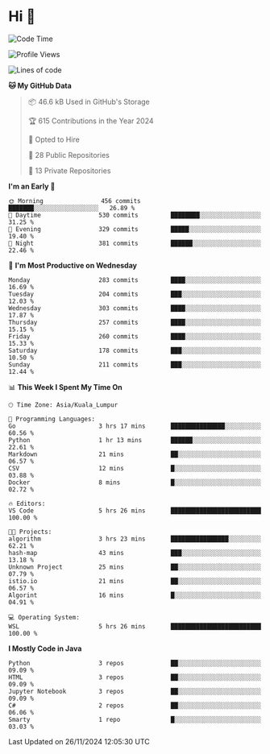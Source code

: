 <h1>Hi 👋</h1>

<!--START_SECTION:waka-->
![Code Time](http://img.shields.io/badge/Code%20Time-801%20hrs%2041%20mins-blue)

![Profile Views](http://img.shields.io/badge/Profile%20Views-0-blue)

![Lines of code](https://img.shields.io/badge/From%20Hello%20World%20I%27ve%20Written-1.3%20million%20lines%20of%20code-blue)

**🐱 My GitHub Data** 

> 📦 46.6 kB Used in GitHub's Storage 
 > 
> 🏆 615 Contributions in the Year 2024
 > 
> 💼 Opted to Hire
 > 
> 📜 28 Public Repositories 
 > 
> 🔑 13 Private Repositories 
 > 
**I'm an Early 🐤** 

```text
🌞 Morning                456 commits         ███████░░░░░░░░░░░░░░░░░░   26.89 % 
🌆 Daytime                530 commits         ████████░░░░░░░░░░░░░░░░░   31.25 % 
🌃 Evening                329 commits         █████░░░░░░░░░░░░░░░░░░░░   19.40 % 
🌙 Night                  381 commits         ██████░░░░░░░░░░░░░░░░░░░   22.46 % 
```
📅 **I'm Most Productive on Wednesday** 

```text
Monday                   283 commits         ████░░░░░░░░░░░░░░░░░░░░░   16.69 % 
Tuesday                  204 commits         ███░░░░░░░░░░░░░░░░░░░░░░   12.03 % 
Wednesday                303 commits         ████░░░░░░░░░░░░░░░░░░░░░   17.87 % 
Thursday                 257 commits         ████░░░░░░░░░░░░░░░░░░░░░   15.15 % 
Friday                   260 commits         ████░░░░░░░░░░░░░░░░░░░░░   15.33 % 
Saturday                 178 commits         ███░░░░░░░░░░░░░░░░░░░░░░   10.50 % 
Sunday                   211 commits         ███░░░░░░░░░░░░░░░░░░░░░░   12.44 % 
```


📊 **This Week I Spent My Time On** 

```text
🕑︎ Time Zone: Asia/Kuala_Lumpur

💬 Programming Languages: 
Go                       3 hrs 17 mins       ███████████████░░░░░░░░░░   60.56 % 
Python                   1 hr 13 mins        ██████░░░░░░░░░░░░░░░░░░░   22.61 % 
Markdown                 21 mins             ██░░░░░░░░░░░░░░░░░░░░░░░   06.57 % 
CSV                      12 mins             █░░░░░░░░░░░░░░░░░░░░░░░░   03.88 % 
Docker                   8 mins              █░░░░░░░░░░░░░░░░░░░░░░░░   02.72 % 

🔥 Editors: 
VS Code                  5 hrs 26 mins       █████████████████████████   100.00 % 

🐱‍💻 Projects: 
algorithm                3 hrs 23 mins       ████████████████░░░░░░░░░   62.21 % 
hash-map                 43 mins             ███░░░░░░░░░░░░░░░░░░░░░░   13.18 % 
Unknown Project          25 mins             ██░░░░░░░░░░░░░░░░░░░░░░░   07.79 % 
istio.io                 21 mins             ██░░░░░░░░░░░░░░░░░░░░░░░   06.57 % 
Algorint                 16 mins             █░░░░░░░░░░░░░░░░░░░░░░░░   04.91 % 

💻 Operating System: 
WSL                      5 hrs 26 mins       █████████████████████████   100.00 % 
```

**I Mostly Code in Java** 

```text
Python                   3 repos             ██░░░░░░░░░░░░░░░░░░░░░░░   09.09 % 
HTML                     3 repos             ██░░░░░░░░░░░░░░░░░░░░░░░   09.09 % 
Jupyter Notebook         3 repos             ██░░░░░░░░░░░░░░░░░░░░░░░   09.09 % 
C#                       2 repos             ██░░░░░░░░░░░░░░░░░░░░░░░   06.06 % 
Smarty                   1 repo              █░░░░░░░░░░░░░░░░░░░░░░░░   03.03 % 
```




 Last Updated on 26/11/2024 12:05:30 UTC
<!--END_SECTION:waka-->
